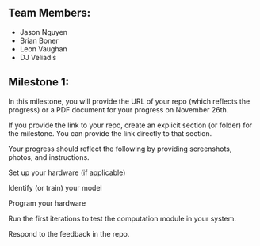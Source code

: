 ## Team Members:
- Jason Nguyen
- Brian Boner
- Leon Vaughan
- DJ Veliadis

## Milestone 1: 
In this milestone, you will provide the URL of your repo (which reflects the progress) or a PDF document for your progress on November 26th.

If you provide the link to your repo, create an explicit section (or folder) for the milestone. You can provide the link directly to that section.

Your progress should reflect the following by providing screenshots, photos, and instructions.

Set up your hardware (if applicable)

Identify (or train) your model 

Program your hardware

Run the first iterations to test the computation module in your system.

Respond to the feedback in the repo.

